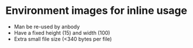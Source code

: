 # Environment images for inline usage
- Man be re-used by anbody
- Have a fixed height (15) and width (100)
- Extra small file size (<340 bytes per file)
